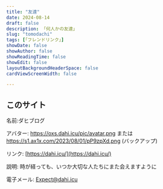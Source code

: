 ```yaml
---
title: "友達"
date: 2024-08-14
draft: false
description: 「何人かの友達」
slug: "tomodachi"
tags: [「フレンドリンク」]
showDate: false
showAuthor: false
showReadingTime: false
showEdit: false
layoutBackgroundHeaderSpace: false
cardViewScreenWidth: false

---
```

## このサイト
名前:ダヒブログ

アバター: https://oxs.dahi.icu/pic/avatar.png または https://s1.ax1x.com/2023/08/01/pP9zpXd.png (バックアップ)

リンク: [https://dahi.icu/](https://dahi.icu/)

説明: 時が経っても、いつか大切な人たちにまた会えますように

電子メール: Expect@dahi.icu
